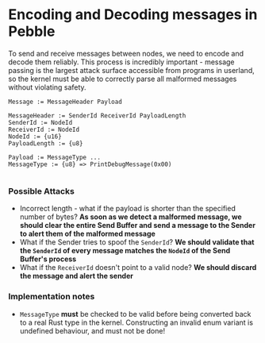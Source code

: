# Encoding and Decoding messages in Pebble
To send and receive messages between nodes, we need to encode and decode them reliably. This process is incredibly important - message passing is the largest attack surface accessible from programs in
userland, so the kernel must be able to correctly parse all malformed messages without violating safety.

```
Message := MessageHeader Payload

MessageHeader := SenderId ReceiverId PayloadLength
SenderId := NodeId
ReceiverId := NodeId
NodeId := {u16}
PayloadLength := {u8}

Payload := MessageType ...
MessageType := {u8} => PrintDebugMessage(0x00)


```

### Possible Attacks
* Incorrect length - what if the payload is shorter than the specified number of bytes? **As soon as we detect a malformed message, we should clear the entire Send Buffer and send a message to the Sender to
alert them of the malformed message**
* What if the Sender tries to spoof the `SenderId`? **We should validate that the `SenderId` of every message matches the `NodeId` of the Send Buffer's process**
* What if the `ReceiverId` doesn't point to a valid node? **We should discard the message and alert the sender**

### Implementation notes
* `MessageType` **must** be checked to be valid before being converted back to a real Rust type in the kernel. Constructing an invalid enum variant is undefined behaviour, and must not be done!
